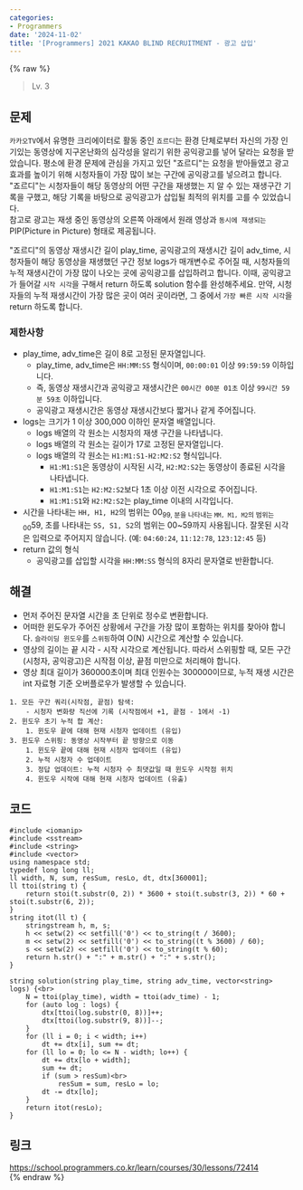 ```yaml
---
categories:
- Programmers
date: '2024-11-02'
title: '[Programmers] 2021 KAKAO BLIND RECRUITMENT - 광고 삽입'
---
```


{% raw %}
> Lv. 3<br>

## 문제
`카카오TV`에서 유명한 크리에이터로 활동 중인  `죠르디`는 환경 단체로부터 자신의 가장 인기있는 동영상에 지구온난화의 심각성을 알리기 위한 공익광고를 넣어 달라는 요청을 받았습니다. 평소에 환경 문제에 관심을 가지고 있던 "죠르디"는 요청을 받아들였고 광고효과를 높이기 위해 시청자들이 가장 많이 보는 구간에 공익광고를 넣으려고 합니다. "죠르디"는 시청자들이 해당 동영상의 어떤 구간을 재생했는 지 알 수 있는 재생구간 기록을 구했고, 해당 기록을 바탕으로 공익광고가 삽입될 최적의 위치를 고를 수 있었습니다.  
참고로 광고는 재생 중인 동영상의 오른쪽 아래에서 원래 영상과  `동시에 재생되는`  PIP(Picture in Picture) 형태로 제공됩니다.

"죠르디"의 동영상 재생시간 길이 play_time, 공익광고의 재생시간 길이 adv_time, 시청자들이 해당 동영상을 재생했던 구간 정보 logs가 매개변수로 주어질 때, 시청자들의 누적 재생시간이 가장 많이 나오는 곳에 공익광고를 삽입하려고 합니다. 이때, 공익광고가 들어갈  `시작 시각`을 구해서 return 하도록 solution 함수를 완성해주세요. 만약, 시청자들의 누적 재생시간이 가장 많은 곳이 여러 곳이라면, 그 중에서  `가장 빠른 시작 시각`을 return 하도록 합니다.

### 제한사항
-   play_time, adv_time은 길이 8로 고정된 문자열입니다.
    -   play_time, adv_time은  `HH:MM:SS`  형식이며,  `00:00:01`  이상  `99:59:59`  이하입니다.
    -   즉, 동영상 재생시간과 공익광고 재생시간은  `00시간 00분 01초`  이상  `99시간 59분 59초`  이하입니다.
    -   공익광고 재생시간은 동영상 재생시간보다 짧거나 같게 주어집니다.
-   logs는 크기가 1 이상 300,000 이하인 문자열 배열입니다.
    -   logs 배열의 각 원소는 시청자의 재생 구간을 나타냅니다.
    -   logs 배열의 각 원소는 길이가 17로 고정된 문자열입니다.
    -   logs 배열의 각 원소는  `H1:M1:S1-H2:M2:S2`  형식입니다.
        -   `H1:M1:S1`은 동영상이 시작된 시각,  `H2:M2:S2`는 동영상이 종료된 시각을 나타냅니다.
        -   `H1:M1:S1`는  `H2:M2:S2`보다 1초 이상 이전 시각으로 주어집니다.
        -   `H1:M1:S1`와  `H2:M2:S2`는 play_time 이내의 시각입니다.
-   시간을 나타내는  `HH, H1, H2`의 범위는 00<sub>99, 분을 나타내는  `MM, M1, M2`의 범위는 00</sub>59, 초를 나타내는  `SS, S1, S2`의 범위는 00~59까지 사용됩니다. 잘못된 시각은 입력으로 주어지지 않습니다. (예:  `04:60:24`,  `11:12:78`,  `123:12:45`  등)
-   return 값의 형식
    -   공익광고를 삽입할 시각을  `HH:MM:SS`  형식의 8자리 문자열로 반환합니다.

## 해결
- 먼저 주어진 문자열 시간을 초 단위로 정수로 변환합니다. 
- 어떠한 윈도우가 주어진 상황에서 구간을 가장 많이 포함하는 위치를 찾아야 합니다. `슬라이딩 윈도우`를 `스위핑`하여 O(N) 시간으로 계산할 수 있습니다.
- 영상의 길이는 끝 시각 - 시작 시각으로 계산됩니다. 따라서 스위핑할 때, 모든 구간(시청자, 공익광고)은 시작점 이상, 끝점 미만으로 처리해야 합니다.
- 영상 최대 길이가 360000초이며 최대 인원수는 300000이므로, 누적 재생 시간은 int 자료형 기준 오버플로우가 발생할 수 있습니다.
 
```
1. 모든 구간 쿼리(시작점, 끝점) 탐색:
	- 시청자 변화량 직선에 기록 (시작점에서 +1, 끝점 - 1에서 -1)
2. 윈도우 초기 누적 합 계산:
	1. 윈도우 끝에 대해 현재 시청자 업데이트 (유입)
3. 윈도우 스위핑: 동영상 시작부터 끝 방향으로 이동
	1. 윈도우 끝에 대해 현재 시청자 업데이트 (유입)
	2. 누적 시청자 수 업데이트
	3. 정답 업데이트: 누적 시청자 수 최댓값일 때 윈도우 시작점 위치
	4. 윈도우 시작에 대해 현재 시청자 업데이트 (유출)
```

## 코드
```
#include <iomanip>
#include <sstream>
#include <string>
#include <vector>
using namespace std;
typedef long long ll;
ll width, N, sum, resSum, resLo, dt, dtx[360001];
ll ttoi(string t) {
    return stoi(t.substr(0, 2)) * 3600 + stoi(t.substr(3, 2)) * 60 + stoi(t.substr(6, 2));
}
string itot(ll t) {
    stringstream h, m, s;
    h << setw(2) << setfill('0') << to_string(t / 3600);
    m << setw(2) << setfill('0') << to_string((t % 3600) / 60);
    s << setw(2) << setfill('0') << to_string(t % 60);
    return h.str() + ":" + m.str() + ":" + s.str();
}

string solution(string play_time, string adv_time, vector<string> logs) {<br>
    N = ttoi(play_time), width = ttoi(adv_time) - 1;
    for (auto log : logs) {
        dtx[ttoi(log.substr(0, 8))]++;
        dtx[ttoi(log.substr(9, 8))]--;
    }
    for (ll i = 0; i < width; i++)
        dt += dtx[i], sum += dt;
    for (ll lo = 0; lo <= N - width; lo++) {
        dt += dtx[lo + width];
        sum += dt;
        if (sum > resSum)<br>
            resSum = sum, resLo = lo;
        dt -= dtx[lo];
    }
    return itot(resLo);
}
```

## 링크
https://school.programmers.co.kr/learn/courses/30/lessons/72414<br>
{% endraw %}